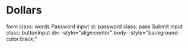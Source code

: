 # Dollars
form class: words
Password input id: password class: pass
Submit input class: buttonInput
div--style="align:center"
body--style="background-color:black;"
 <link href="style.css" media="screen" rel="stylesheet" type="text/css">
